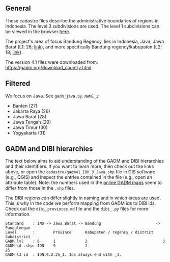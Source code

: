 ## General

These cadastre files describe the administrative boundaries of regions in Indonesia. The level 3 subdivisions are used. The level 1 subdivisions can be viewed in the browser [here](https://gadm.org/maps/IDN_1.html).

The project's area of focus Bandung Regency, lies in Indonesia, Java, Jawa Barat (L1; 28; [link](https://gadm.org/maps/IDN/jawabarat_2.html)), and more specifically Bandung regency/kabupaten (L2; 18; [link](https://gadm.org/maps/IDN/jawabarat/bandung.html)).

The version 4.1 files were downloaded from: https://gadm.org/download_country.html.

## Filtered

We focus on Java. See `gadm_java.py`. `NAME_1`:
- Banten (27)
- Jakarta Raya (26)
- Jawa Barat (28)
- Jawa Tengah (29)
- Jawa Timur (30)
- Yogyakarta (31)

## GADM and DIBI hierarchies

The text below aims to aid understanding of the GADM and DIBI hierarchies and their identifiers. If you want to learn more, then check out the links above, or open the `cadastre/gadm41_IDK_3_Java.shp` file in GIS software (e.g., QGIS) and inspect the entries contained in the file (e.g., open an attribute table). Note: the numbers used in the [online GADM maps](https://gadm.org/maps/IDN_1.html) seem to differ from those in the `.shp` files.

The DIBI regions can differ slightly in naming and in which areas are used. This is why in the code we perform mapping from GADM ids to DIBI ids. Check out the `dibi_provinces.md` file and the `dibi_.py` files for more information.

```
Standard    : IND -> Jawa Barat -> Bandung                        -> Pangalengan
Level       :        Province      Kabupaten / regency / district    Subdistrict
GADM lvl    : 0      1             2                                 3 
GADM id .shp: IDN    9             2                                 25
GADM l3 id  : IDN.9.2.25_1. Ids always end with _1.
```
